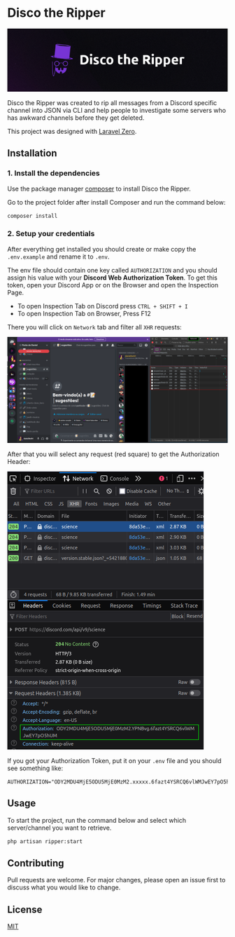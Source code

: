 # Disco the Ripper

<p align="center">
  <a href="https://github.com/danielhe4rt/disco-the-ripper" target="_blank">
    <img src=".github/logo.png">
  </a>
</p>

Disco the Ripper was created to rip all messages from a Discord specific channel into JSON via CLI and help people to investigate 
some servers who has awkward channels before they get deleted. 

This project was designed with [Laravel Zero](https://laravel-zero.com).

## Installation

### 1. Install the dependencies

Use the package manager [composer](https://getcomposer.org) to install Disco the Ripper.

Go to the project folder after install Composer and run the command below:
```bash
composer install
```

### 2. Setup your credentials

After everything get installed you should create or make copy the `.env.example` and rename it to `.env`.

The env file should contain one key called `AUTHORIZATION` and you should assign his value with your **Discord Web Authorization Token**.
To get this token, open your Discord App or on the Browser and open the Inspection Page.

- To open Inspection Tab on Discord press `CTRL + SHIFT + I`
- To open Inspection Tab on Browser, Press F12

There you will click on `Network` tab and filter all `XHR` requests:

![network tab](.github/firstStep.png)

After that you will select any request (red square) to get the Authorization Header:

![network tab](.github/secondStep.png)

If you got your Authorization Token, put it on your `.env` file and you should see something like:

```dotenv
AUTHORIZATION="ODY2MDU4MjE5ODU5MjE0MzM2.xxxxx.6fazt4YSRCQ6vlWMJwEY7pO5hUM"
```

## Usage

To start the project, run the command below and select which server/channel you want to retrieve.

```bash
php artisan ripper:start
```

## Contributing
Pull requests are welcome. For major changes, please open an issue first to discuss what you would like to change.

## License
[MIT](https://choosealicense.com/licenses/mit/)
